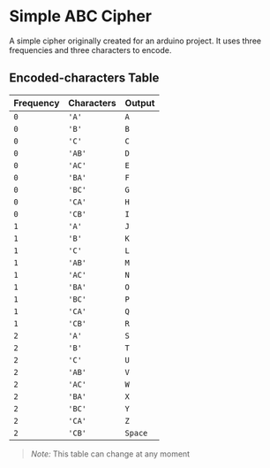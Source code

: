 # Simple ABC Cipher

A simple cipher originally created for an arduino project. It uses three frequencies and three characters to encode.

## Encoded-characters Table
| Frequency   | Characters       | Output |
| :---------- | :--------- | :-------- |
| `0` | `'A'` | `A` |
| `0` | `'B'` | `B` |
| `0` | `'C'` | `C` |
| `0` | `'AB'` | `D` |
| `0` | `'AC'` | `E` |
| `0` | `'BA'` | `F` |
| `0` | `'BC'` | `G` |
| `0` | `'CA'` | `H` |
| `0` | `'CB'` | `I` |
| `1` | `'A'` | `J` |
| `1` | `'B'` | `K` |
| `1` | `'C'` | `L` |
| `1` | `'AB'` | `M` |
| `1` | `'AC'` | `N` |
| `1` | `'BA'` | `O` |
| `1` | `'BC'` | `P` |
| `1` | `'CA'` | `Q` |
| `1` | `'CB'` | `R` |
| `2` | `'A'` | `S` |
| `2` | `'B'` | `T` |
| `2` | `'C'`| `U` |
| `2` | `'AB'` | `V` |
| `2` | `'AC'` | `W` |
| `2` | `'BA'` | `X` |
| `2` | `'BC'` | `Y` |
| `2` | `'CA'` | `Z` |
| `2` | `'CB'` | `Space` |

> *Note:* This table can change at any moment
